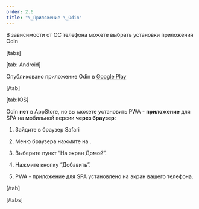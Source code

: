 ```yaml
---
order: 2.6
title: "\_Приложение \_Odin"
---
```


В зависимости от ОС телефона можете выбрать установки приложения Odin

[tabs]

[tab: Android]

Опубликовано приложение Odin в [Google Play﻿](https://play.google.com/store/apps/details?id=study.odin.www.twa)

[/tab]

[tab:IOS]

Odin **нет** в AppStore, но вы можете установить PWA - **приложение** для SPA на мобильной версии **через браузер**:

1. Зайдите в браузер Safari

2. Меню браузера нажмите на .

3. Выберите пункт “На экран Домой”.

4. Нажмите кнопку “Добавить”.

5. PWA - приложение для SPA установлено на экран вашего телефона.

[/tab]

[/tabs]









